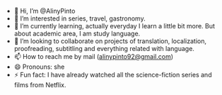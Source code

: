 - 👋 Hi, I’m @AlinyPinto
- 👀 I’m interested in series, travel, gastronomy.
- 🌱 I’m currently learning, actually everyday I learn a little bit more. But about academic area, I am study language.
- 💞️ I’m looking to collaborate on projects of translation, localization, proofreading, subtitling and everything related with language.
- 📫 How to reach me by mail (alinypinto92@gmail.com) 
- 😄 Pronouns: she
- ⚡ Fun fact: I have already watched all the science-fiction series and films from Netflix.

<!---
AlinyPinto/AlinyPinto is a ✨ special ✨ repository because its `README.md` (this file) appears on your GitHub profile.
You can click the Preview link to take a look at your changes.
--->
